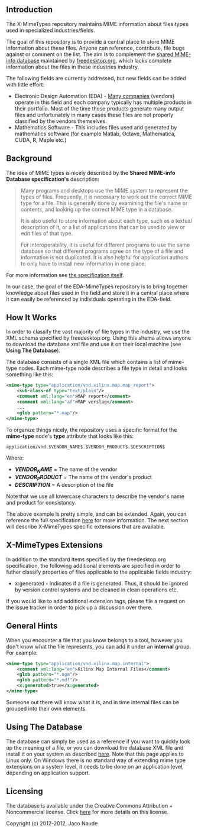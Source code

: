 Introduction
------------

The X-MimeTypes repository maintains MIME information about files types used in specialized industries/fields. 

The goal of this repository is to provide a central place to store MIME information about these files. Anyone can reference, contribute, file bugs against or comment on the list. The aim is to complement the [shared MIME-info database](http://standards.freedesktop.org/shared-mime-info-spec/shared-mime-info-spec-latest.html) maintained by [freedesktop.org](http://freedesktop.org/), which lacks complete information about the files in these industries industry. 

The following fields are currently addressed, but new fields can be added with little effort:
* Electronic Design Automation (EDA) - [Many companies](http://en.wikipedia.org/wiki/List_of_EDA_companies) (vendors) operate in this field and each company typically has multiple products in their portfolio. Most of the time these products generate many output files and unfortunately in many cases these files are not properly classified by the vendors themselves.
* Mathematics Software - This includes files used and generated by mathematics software (for example Matlab, Octave, Mathematica, CUDA, R, Maple etc.)

Background
----------

The idea of MIME types is nicely described by the __Shared MIME-info Database specification's__ description:

> Many programs and desktops use the MIME system to represent the types of files. Frequently, it is necessary to work out the correct MIME type for a file. This is generally done by examining the file's name or contents, and looking up the correct MIME type in a database.
>
> It is also useful to store information about each type, such as a textual description of it, or a list of applications that can be used to view or edit files of that type.
> 
> For interoperability, it is useful for different programs to use the same database so that different programs agree on the type of a file and information is not duplicated. It is also helpful for application authors to only have to install new information in one place.

For more information see [the specification itself](http://standards.freedesktop.org/shared-mime-info-spec/shared-mime-info-spec-latest.html/).

In our case, the goal of the EDA-MimeTypes repository is to bring together knowledge about files used in the field and store it in a central place where it can easily be referenced by individuals operating in the EDA-field. 

How It Works
------------

In order to classify the vast majority of file types in the industry, we use the XML schema specified by freedesktop.org. Using this shema allows anyone to download the database xml file and use it on their local machine (see __Using The Database__). 

The database consists of a single XML file which contains a list of mime-type nodes. Each mime-type node describes a file type in detail and looks something like this:

```xml
<mime-type type="application/vnd.xilinx.map.map_report">
	<sub-class-of type="text/plain"/>
	<comment xml:lang="en">MAP report</comment>
	<comment xml:lang="af">MAP verslag</comment>
	...
	<glob pattern="*.map"/>
</mime-type>
```

To organize things nicely, the repository uses a specific format for the __mime-type__ node's __type__ attribute that looks like this:
```xml
application/vnd.$VENDOR_NAME$.$VENDOR_PRODUCT$.$DESCRIPTION$
```
Where:
* __$VENDOR_NAME$__ = The name of the vendor
* __$VENDOR_PRODUCT$__ = The name of the vendor's product
* __$DESCRIPTION$__ = A description of the file

Note that we use all lowercase characters to describe the vendor's name and product for consistancy.

The above example is pretty simple, and can be extended. Again, you can reference the full specification [here](http://standards.freedesktop.org/shared-mime-info-spec/shared-mime-info-spec-latest.html#id2661973) for more information. The next section will describe X-MimeTypes specific extensions that are available.

X-MimeTypes Extensions
----------------------

In addition to the standard items specified by the freedesktop.org specification, the following additional elements are specified in order to futher classify properties of files applicable to the applicable fields industry:

* x:generated - Indicates if a file is generated. Thus, it should be ignored by version control systems and be cleaned in clean operations etc.

If you would like to add additional extension tags, please file a request on the issue tracker in order to pick up a discussion over there.

General Hints
-------------

When you encounter a file that you know belongs to a tool, however you don't know what the file represents, you can add it under an __internal__ group. For example:

```xml
<mime-type type="application/vnd.xilinx.map.internal">
	<comment xml:lang="en">Xilinx Map Internal Files</comment>
	<glob pattern="*.ngm"/>
	<glob pattern="*.mdf"/>	
	<x:generated>true</x:generated>
</mime-type>
```

Someone out there will know what it is, and in time internal files can be grouped into their own <mine-type> elements.

Using The Database
------------------

The database can simply be used as a reference if you want to quickly look up the meaning of a file, or you can download the database XML file and install it on your system as described [here](http://freedesktop.org/wiki/Specifications/AddingMIMETutor). Note that this page applies to Linux only. On Windows there is no standard way of extending mime type extensions on a system level, it needs to be done on an application level, depending on application support.

Licensing
---------
The database is available under the Creative Commons Attribution + Noncommercial license. Click [here](http://creativecommons.org/licenses/by-nc/3.0/) for more details on this license.

Copyright (c) 2012-2012, Jaco Naude